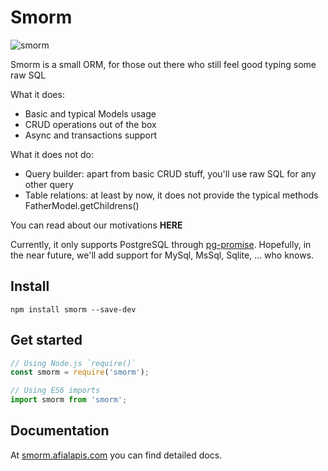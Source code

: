 # Smorm

![smorm](https://smorm.afialapis.com/smorm.png)

Smorm is a small ORM, for those out there who still feel good typing some raw SQL


What it does:

  - Basic and typical Models usage
  - CRUD operations out of the box
  - Async and transactions support

What it does not do:

  - Query builder: apart from basic CRUD stuff, you'll use raw SQL for any other query
  - Table relations: at least by now, it does not provide the typical methods FatherModel.getChildrens()

You can read about our motivations **HERE**

Currently, it only supports PostgreSQL through [pg-promise](https://github.com/vitaly-t/pg-promise). 
Hopefully, in the near future, we'll add support for MySql, MsSql, Sqlite, ... who knows.

## Install

`npm install smorm --save-dev`

## Get started

```javascript
// Using Node.js `require()`
const smorm = require('smorm');

// Using ES6 imports
import smorm from 'smorm';
```

## Documentation

At [smorm.afialapis.com](http://smorm.afialapis.com/) you can find detailed docs.